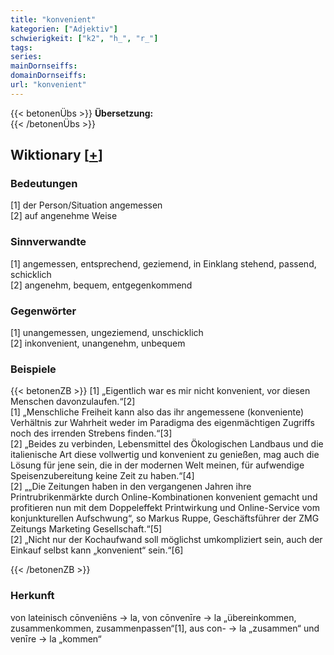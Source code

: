 ```yaml
---
title: "konvenient"
kategorien: ["Adjektiv"]
schwierigkeit: ["k2", "h_", "r_"]
tags:
series:
mainDornseiffs:
domainDornseiffs:
url: "konvenient"
---
```


{{< betonenÜbs >}}
**Übersetzung:**  
{{< /betonenÜbs >}}

## Wiktionary [[+](https://de.wiktionary.org/wiki/konvenient)]

### Bedeutungen
[1] der Person/Situation angemessen  
[2] auf angenehme Weise  

### Sinnverwandte
[1] angemessen, entsprechend, geziemend, in Einklang stehend, passend, schicklich  
[2] angenehm, bequem, entgegenkommend  

### Gegenwörter
[1] unangemessen, ungeziemend, unschicklich  
[2] inkonvenient, unangenehm, unbequem  

### Beispiele
{{< betonenZB >}}
[1] „Eigentlich war es mir nicht konvenient, vor diesen Menschen davonzulaufen.“[2]  
[1] „Menschliche Freiheit kann also das ihr angemessene (konveniente) Verhältnis zur Wahrheit weder im Paradigma des eigenmächtigen Zugriffs noch des irrenden Strebens finden.“[3]  
[2] „Beides zu verbinden, Lebensmittel des Ökologischen Landbaus und die italienische Art diese vollwertig und konvenient zu genießen, mag auch die Lösung für jene sein, die in der modernen Welt meinen, für aufwendige Speisenzubereitung keine Zeit zu haben.“[4]  
[2] „„Die Zeitungen haben in den vergangenen Jahren ihre Printrubrikenmärkte durch Online-Kombinationen konvenient gemacht und profitieren nun mit dem Doppeleffekt Printwirkung und Online-Service vom konjunkturellen Aufschwung“, so Markus Ruppe, Geschäftsführer der ZMG Zeitungs Marketing Gesellschaft.“[5]  
[2] „Nicht nur der Kochaufwand soll möglichst umkompliziert sein, auch der Einkauf selbst kann „konvenient“ sein.“[6]  

{{< /betonenZB >}}
### Herkunft
von lateinisch cōnveniēns → la, von cōnvenīre → la „übereinkommen, zusammenkommen, zusammenpassen“[1], aus con- → la „zusammen“ und venīre → la „kommen“  


